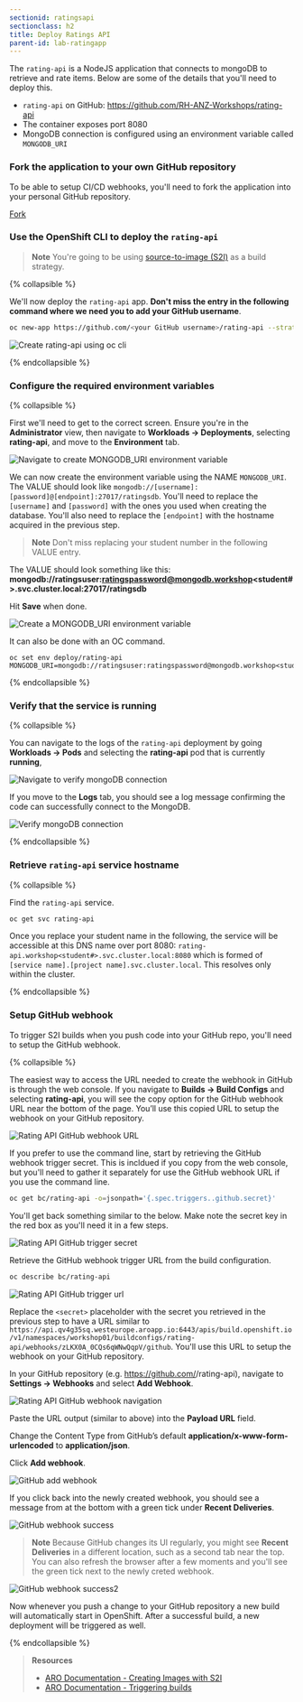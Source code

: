 ```yaml
---
sectionid: ratingsapi
sectionclass: h2
title: Deploy Ratings API
parent-id: lab-ratingapp
---
```


The `rating-api` is a NodeJS application that connects to mongoDB to retrieve and rate items. Below are some of the details that you'll need to deploy this.

- `rating-api` on GitHub: <https://github.com/RH-ANZ-Workshops/rating-api>
- The container exposes port 8080
- MongoDB connection is configured using an environment variable called `MONGODB_URI`

### Fork the application to your own GitHub repository

To be able to setup CI/CD webhooks, you'll need to fork the application into your personal GitHub repository.

<a class="github-button" href="https://github.com/RH-ANZ-Workshops/rating-api/fork" data-icon="octicon-repo-forked" data-size="large" aria-label="Fork RH-ANZ-Workshop/rating-api on GitHub">Fork</a>

### Use the OpenShift CLI to deploy the `rating-api`

> **Note** You're going to be using [source-to-image (S2I)](#source-to-image-s2i) as a build strategy.

{% collapsible %}

We'll now deploy the `rating-api` app. **Don't miss the entry in the following command where we need you to add your GitHub username**.

```sh
oc new-app https://github.com/<your GitHub username>/rating-api --strategy=source
```

![Create rating-api using oc cli](media/oc-newapp-ratingapi.png)

{% endcollapsible %}

### Configure the required environment variables

{% collapsible %}

First we'll need to get to the correct screen. Ensure you're in the **Administrator** view, then navigate to **Workloads -> Deployments**, selecting **rating-api**, and move to the **Environment** tab.

![Navigate to create MONGODB_URI environment variable](media/rating-api-envvars-navigate.png)

We can now create the environment variable using the NAME `MONGODB_URI`. The VALUE should look like `mongodb://[username]:[password]@[endpoint]:27017/ratingsdb`. You'll need to replace the `[username]` and `[password]` with the ones you used when creating the database. You'll also need to replace the `[endpoint]` with the hostname acquired in the previous step.

> **Note** Don't miss replacing your student number in the following VALUE entry. 

The VALUE should look something like this: **mongodb://ratingsuser:ratingspassword@mongodb.workshop<student#>.svc.cluster.local:27017/ratingsdb**

Hit **Save** when done.

![Create a MONGODB_URI environment variable](media/rating-api-envvars.png)

It can also be done with an OC command.

```
oc set env deploy/rating-api MONGODB_URI=mongodb://ratingsuser:ratingspassword@mongodb.workshop<student#>.svc.cluster.local:27017/ratingsdb
```

{% endcollapsible %}

### Verify that the service is running

{% collapsible %}

You can navigate to the logs of the `rating-api` deployment by going **Workloads -> Pods** and selecting the  **rating-api** pod that is currently **running**, 

![Navigate to verify mongoDB connection](media/rating-api-navigate.png)

If you move to the **Logs** tab, you should see a log message confirming the code can successfully connect to the MongoDB.

![Verify mongoDB connection](media/rating-api-working.png)

{% endcollapsible %}

### Retrieve `rating-api` service hostname

{% collapsible %}

Find the `rating-api` service.

```sh
oc get svc rating-api
```

Once you replace your student name in the following, the service will be accessible at this DNS name over port 8080: `rating-api.workshop<student#>.svc.cluster.local:8080` which is formed of `[service name].[project name].svc.cluster.local`. This resolves only within the cluster.

{% endcollapsible %}

### Setup GitHub webhook

To trigger S2I builds when you push code into your GitHub repo, you'll need to setup the GitHub webhook.

{% collapsible %}

The easiest way to access the URL needed to create the webhook in GitHub is through the web console. If you navigate to **Builds -> Build Configs** and selecting **rating-api**, you will see the copy option for the GitHub webhook URL near the bottom of the page. You’ll use this copied URL to setup the webhook on your GitHub repository.

![Rating API GitHub webhook URL](media/rating-api-github-webhook-url-console.png)

If you prefer to use the command line, start by retrieving the GitHub webhook trigger secret. This is incldued if you copy from the web console, but you'll need to gather it separately for use the GitHub webhook URL if you use the command line.

```sh
oc get bc/rating-api -o=jsonpath='{.spec.triggers..github.secret}'
```

You'll get back something similar to the below. Make note the secret key in the red box as you'll need it in a few steps.

![Rating API GitHub trigger secret](media/rating-api-github-secret.png)

Retrieve the GitHub webhook trigger URL from the build configuration.

```sh
oc describe bc/rating-api
```

![Rating API GitHub trigger url](media/rating-api-github-webhook-url.png)

Replace the `<secret>` placeholder with the secret you retrieved in the previous step to have a URL similar to `https://api.qv4g35sq.westeurope.aroapp.io:6443/apis/build.openshift.io/v1/namespaces/workshop01/buildconfigs/rating-api/webhooks/zLKX0A_0CQs6qWNwQqpV/github`. You'll use this URL to setup the webhook on your GitHub repository.

In your GitHub repository (e.g. https://github.com/<your GitHub username>/rating-api), navigate to **Settings -> Webhooks** and select **Add Webhook**.

![Rating API GitHub webhook navigation](media/rating-api-github-webhook-navigation.png)

Paste the URL output (similar to above) into the **Payload URL** field.

Change the Content Type from GitHub’s default **application/x-www-form-urlencoded** to **application/json**.

Click **Add webhook**.

![GitHub add webhook](media/rating-api-github-addwebhook.png)

If you click back into the newly created webhook, you should see a message from at the bottom with a green tick under **Recent Deliveries**.

![GitHub webhook success](media/rating-api-webhook-success.png)

> **Note** Because GitHub changes its UI regularly, you might see **Recent Deliveries** in a different location, such as a second tab near the top. You can also refresh the browser after a few moments and you'll see the green tick next to the newly creted webhook.

![GitHub webhook success2](media/rating-api-webhook-success2.png)

Now whenever you push a change to your GitHub repository a new build will automatically start in OpenShift. After a successful build, a new deployment will be triggered as well.

{% endcollapsible %}

> **Resources**
> * [ARO Documentation - Creating Images with S2I](https://docs.openshift.com/aro/creating_images/s2i.html)
> * [ARO Documentation - Triggering builds](https://docs.openshift.com/aro/dev_guide/builds/triggering_builds.html)
